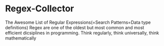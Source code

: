 # Regex-Collector
The Awesome List of Regular Expressions(=Search Patterns=Data type definitions)  Regex are one of the oldest but most common and most efficient dicsiplines in programming. Think regularly, think universally, think mathematically 
